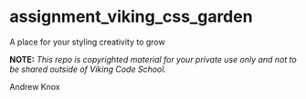 assignment_viking_css_garden
============================

A place for your styling creativity to grow


**NOTE:** *This repo is copyrighted material for your private use only and not to be shared outside of Viking Code School.*

Andrew Knox
